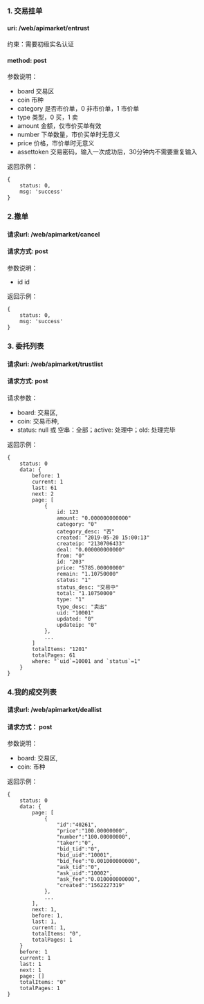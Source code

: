 
### 1. 交易挂单

#### uri: /web/apimarket/entrust

约束：需要初级实名认证

#### method: post

参数说明：
- board 交易区
- coin 币种
- category 是否市价单，0 非市价单，1 市价单
- type 类型，0 买，1 卖
- amount 金额，仅市价买单有效
- number 下单数量，市价买单时无意义
- price 价格，市价单时无意义
- assettoken 交易密码，输入一次成功后，30分钟内不需要重复输入

返回示例：
```
{
    status: 0,
    msg: 'success'
}

```

### 2.撤单
####  请求url: /web/apimarket/cancel
####  请求方式: post

参数说明：
- id id

返回示例：
```
{
    status: 0,
    msg: 'success'
}

```



### 3. 委托列表
#### 请求uri: /web/apimarket/trustlist
#### 请求方式: post
请求参数：
- board: 交易区,
- coin: 交易币种,
- status: null 或 空串：全部；active: 处理中；old: 处理完毕

返回示例：
```
{
    status: 0
    data: {
        before: 1
        current: 1
        last: 61
        next: 2
        page: [
            {
                id: 123
                amount: "0.000000000000"
                category: "0"
                category_desc: "否"
                created: "2019-05-20 15:00:13"
                createip: "2130706433"
                deal: "0.000000000000"
                from: "0"
                id: "203"
                price: "5785.00000000"
                remain: "1.10750000"
                status: "1"
                status_desc: "交易中"
                total: "1.10750000"
                type: "1"
                type_desc: "卖出"
                uid: "10001"
                updated: "0"
                updateip: "0"
            },
            ...
        ]
        totalItems: "1201"
        totalPages: 61
        where: "`uid`=10001 and `status`=1"
    }
}
```


### 4.我的成交列表
#### 请求url: /web/apimarket/deallist
#### 请求方式： post

参数说明：
- board: 交易区,
- coin: 币种

返回示例：
```
{
    status: 0
    data: {
        page: [
            {
                "id":"40261",
                "price":"100.00000000",
                "number":"100.00000000",
                "taker":"0",
                "bid_tid":"0",
                "bid_uid":"10001",
                "bid_fee":"0.001000000000",
                "ask_tid":"0",
                "ask_uid":"10002",
                "ask_fee":"0.010000000000",
                "created":"1562227319"
            },
            ...
        ], 
        next: 1, 
        before: 1, 
        last: 1,
        current: 1, 
        totalItems: "0", 
        totalPages: 1
    }
    before: 1
    current: 1
    last: 1
    next: 1
    page: []
    totalItems: "0"
    totalPages: 1
}
```
